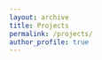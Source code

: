```yaml
---
layout: archive
title: Projects
permalink: /projects/
author_profile: true
---
```


<div id="graph"></div>

<script type="module">
  import * as d3 from "https://cdn.jsdelivr.net/npm/d3@7/+esm";

  const data = {
    nodes: [
      { id: "DeMethify", group: 1, url: "/demethify" },
      { id: "Covid-19 ABM", group: 2, url: "/covid-19-abm" },
      { id: "Lineage barcode library", group: 3, url: "/lineage-barcode-library" },
      { id: "Ovarian cancer drug resistance", group: 4, url: "/ovarian-cancer-drug-resistance" },
      { id: "Multi-modal barcoding", group: 5, url: "/multi-modal-barcoding" },
      { id: "Bioethics", group: 6, url: "/bioethics" },
    ],
    links: [
      { source: "DeMethify", target: "Covid-19 ABM" },
      { source: "DeMethify", target: "Lineage barcode library" },
      { source: "DeMethify", target: "Ovarian cancer drug resistance" },
      { source: "DeMethify", target: "Multi-modal barcoding" },
      { source: "DeMethify", target: "Bioethics" },
      { source: "Covid-19 ABM", target: "Lineage barcode library" },
      { source: "Covid-19 ABM", target: "Ovarian cancer drug resistance" },
      { source: "Covid-19 ABM", target: "Multi-modal barcoding" },
      { source: "Covid-19 ABM", target: "Bioethics" },
      { source: "Lineage barcode library", target: "Ovarian cancer drug resistance" },
      { source: "Lineage barcode library", target: "Multi-modal barcoding" },
      { source: "Lineage barcode library", target: "Bioethics" },
      { source: "Ovarian cancer drug resistance", target: "Multi-modal barcoding" },
      { source: "Ovarian cancer drug resistance", target: "Bioethics" },
      { source: "Multi-modal barcoding", target: "Bioethics" },
    ],
  };

  const width = 900;
  const height = 450;

  const svg = d3.select("#graph")
    .append("svg")
    .attr("width", width)
    .attr("height", height);

  const simulation = d3.forceSimulation(data.nodes)
    .force("link", d3.forceLink(data.links).id(d => d.id).distance(300))
    .force("charge", d3.forceManyBody())
    .force("center", d3.forceCenter(width / 2, height / 2))
    .on("tick", ticked);

  const link = svg.append("g")
    .selectAll("line")
    .data(data.links)
    .join("line")
    .attr("stroke", "#999")
    .attr("stroke-opacity", 0.6);

  const node = svg.append("g")
    .selectAll("circle")
    .data(data.nodes)
    .join("circle")
    .attr("r", 10)
    .attr("fill", "steelblue")
    .call(d3.drag()
      .on("start", dragstarted)
      .on("drag", dragged)
      .on("end", dragended));

  const labels = svg.append("g")
    .selectAll("text")
    .data(data.nodes)
    .join("text")
    .attr("dx", 10)
    .attr("dy", ".35em")
    .text(d => d.id)
    .on("click", d => window.location = d.url);

  function ticked() {
    link
      .attr("x1", d => d.source.x)
      .attr("y1", d => d.source.y)
      .attr("x2", d => d.target.x)
      .attr("y2", d => d.target.y);

    node
      .attr("cx", d => d.x)
      .attr("cy", d => d.y);

    labels
      .attr("x", d => d.x)
      .attr("y", d => d.y);
  }

  function dragstarted(event) {
    if (!event.active) simulation.alphaTarget(0.3).restart();
    event.subject.fx = event.subject.x;
    event.subject.fy = event.subject.y;
  }

  function dragged(event) {
    event.subject.fx = event.x;
    event.subject.fy = event.y;
  }

  function dragended(event) {
    if (!event.active) simulation.alphaTarget(0);
    event.subject.fx = null;
    event.subject.fy = null;
  }
</script>

